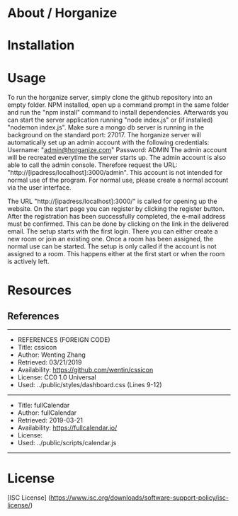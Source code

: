 # About / Horganize



# Installation



# Usage

To run the horganize server, simply clone the github repository into an empty folder.
NPM installed, open up a command prompt in the same folder and run the "npm install" command to install dependencies.
Afterwards you can start the server application running "node index.js" or (if installed) "nodemon index.js".
Make sure a mongo db server is running in the background on the standard port: 27017.
The horganize server will automatically set up an admin account with the following credentials:
Username: "admin@horganize.com"
Password: ADMIN
The admin account will be recreated everytime the server starts up. 
The admin account is also able to call the admin console. Therefore request the URL: "http://[ipadress/localhost]:3000/admin".
This account is not intended for normal use of the program. For normal use, please create a normal account via the user interface. 

The URL "http://[ipadress/localhost]:3000/" is called for opening up the website. On the start page you can register by clicking the register button.
After the registration has been successfully completed, the e-mail address must be confirmed. This can be done by clicking on the link in the delivered email.
The setup starts with the first login. There you can either create a new room or join an existing one. 
Once a room has been assigned, the normal use can be started. The setup is only called if the account is not assigned to a room. 
This happens either at the first start or when the room is actively left. 


# Resources

## References

*****************************************************
* REFERENCES (FOREIGN CODE)
*    Title: cssicon
*    Author: Wenting Zhang
*    Retrieved: 03/21/2019
*    Availability: https://github.com/wentin/cssicon
*    License: CC0 1.0 Universal
*    Used: ../public/styles/dashboard.css (Lines 9-12)
*****************************************************
*    Title: fullCalendar
*    Author: fullCalendar
*    Retrieved: 2019-03-21
*    Availability: https://fullcalendar.io/ 
*    License: 
*    Used: ../public/scripts/calendar.js
*****************************************************

# License

[ISC License] 
(https://www.isc.org/downloads/software-support-policy/isc-license/)





